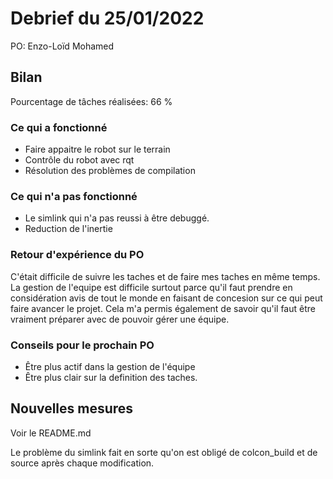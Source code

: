 # Debrief du 25/01/2022

PO: Enzo-Loïd Mohamed


## Bilan

Pourcentage de tâches réalisées: 66 %

### Ce qui a fonctionné

- Faire appaitre le robot sur le terrain
- Contrôle du robot avec rqt
- Résolution des problèmes de compilation


### Ce qui n'a pas fonctionné

- Le simlink qui n'a pas reussi à être debuggé.
- Reduction de l'inertie


### Retour d'expérience du PO

C'était difficile de suivre les taches et de faire mes taches en même temps.
La gestion de l'equipe est difficile surtout parce qu'il faut prendre en considération avis de tout le monde en faisant de concesion sur ce qui peut faire avancer le projet.
Cela m'a permis également de savoir qu'il faut être vraiment préparer avec de pouvoir gérer une équipe.


### Conseils pour le prochain PO

- Être plus actif dans la gestion de l'équipe
- Être plus clair sur la definition des taches.


## Nouvelles mesures

Voir le README.md

Le problème du simlink fait en sorte qu'on est obligé de colcon_build et de source après chaque modification.
